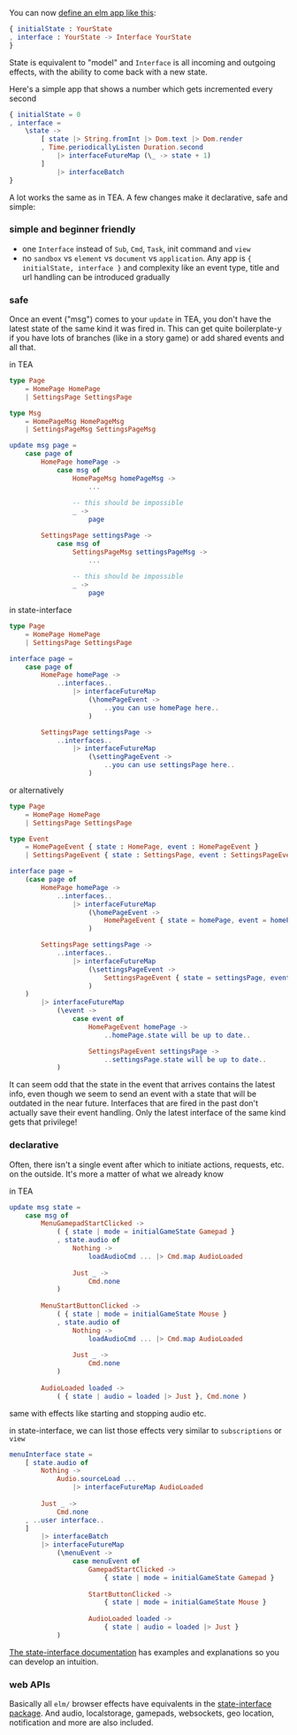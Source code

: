 You can now [define an elm app like this](https://dark.elm.dmy.fr/packages/lue-bird/elm-state-interface/latest/):
```elm
{ initialState : YourState
, interface : YourState -> Interface YourState
}
```

State is equivalent to "model" and `Interface` is all incoming and outgoing effects,
with the ability to come back with a new state.

Here's a simple app that shows a number which gets incremented every second
```elm
{ initialState = 0
, interface =
    \state ->
        [ state |> String.fromInt |> Dom.text |> Dom.render
        , Time.periodicallyListen Duration.second
            |> interfaceFutureMap (\_ -> state + 1)
        ]
            |> interfaceBatch
}
```

A lot works the same as in TEA. A few changes make it declarative, safe and simple:

### simple and beginner friendly
  - one `Interface` instead of `Sub`, `Cmd`, `Task`, init command and `view` 
  - no `sandbox` vs `element` vs `document` vs `application`. Any app is `{ initialState, interface }` and complexity like an event type, title and url handling can be introduced gradually

### safe
Once an event ("msg") comes to your `update` in TEA, you don't have the latest state of the same kind it was fired in.
This can get quite boilerplate-y if you have lots of branches (like in a story game) or add shared events and all that.

in TEA
```elm
type Page
    = HomePage HomePage
    | SettingsPage SettingsPage

type Msg
    = HomePageMsg HomePageMsg
    | SettingsPageMsg SettingsPageMsg

update msg page =
    case page of
        HomePage homePage ->
            case msg of
                HomePageMsg homePageMsg ->
                    ...
                
                -- this should be impossible
                _ ->
                    page

        SettingsPage settingsPage ->
            case msg of
                SettingsPageMsg settingsPageMsg ->
                    ...
                
                -- this should be impossible
                _ ->
                    page
```
in state-interface
```elm
type Page
    = HomePage HomePage
    | SettingsPage SettingsPage

interface page =
    case page of
        HomePage homePage ->
            ..interfaces..
                |> interfaceFutureMap
                    (\homePageEvent ->
                        ..you can use homePage here..
                    )

        SettingsPage settingsPage ->
            ..interfaces..
                |> interfaceFutureMap
                    (\settingPageEvent ->
                        ..you can use settingsPage here..
                    )
```
or alternatively
```elm
type Page
    = HomePage HomePage
    | SettingsPage SettingsPage

type Event
    = HomePageEvent { state : HomePage, event : HomePageEvent }
    | SettingsPageEvent { state : SettingsPage, event : SettingsPageEvent }

interface page =
    (case page of
        HomePage homePage ->
            ..interfaces..
                |> interfaceFutureMap
                    (\homePageEvent ->
                        HomePageEvent { state = homePage, event = homePageEvent }
                    )

        SettingsPage settingsPage ->
            ..interfaces..
                |> interfaceFutureMap
                    (\settingsPageEvent ->
                        SettingsPageEvent { state = settingsPage, event = settingsPageEvent }
                    )
    )
        |> interfaceFutureMap
            (\event ->
                case event of
                    HomePageEvent homePage ->
                        ..homePage.state will be up to date..

                    SettingsPageEvent settingsPage ->
                        ..settingsPage.state will be up to date..
            )
```
It can seem odd that the state in the event that arrives contains the latest info, even though we seem to send an event with a state that will be outdated in the near future.
Interfaces that are fired in the past don't actually save their event handling.
Only the latest interface of the same kind gets that privilege!

### declarative
Often, there isn't a single event after which to initiate actions, requests, etc. on the outside. It's more a matter of what we already know

in TEA
```elm
update msg state =
    case msg of
        MenuGamepadStartClicked ->
            ( { state | mode = initialGameState Gamepad }
            , state.audio of
                Nothing ->
                    loadAudioCmd ... |> Cmd.map AudioLoaded
                
                Just _ ->
                    Cmd.none
            )
        
        MenuStartButtonClicked ->
            ( { state | mode = initialGameState Mouse }
            , state.audio of
                Nothing ->
                    loadAudioCmd ... |> Cmd.map AudioLoaded
                
                Just _ ->
                    Cmd.none
            )
        
        AudioLoaded loaded ->
            ( { state | audio = loaded |> Just }, Cmd.none )
```
same with effects like starting and stopping audio etc.

in state-interface, we can list those effects very similar to `subscriptions` or `view`
```elm
menuInterface state =
    [ state.audio of
        Nothing ->
            Audio.sourceLoad ...
                |> interfaceFutureMap AudioLoaded
                
        Just _ ->
            Cmd.none
    , ..user interface..
    ]
        |> interfaceBatch
        |> interfaceFutureMap
            (\menuEvent ->
                case menuEvent of
                    GamepadStartClicked ->
                        { state | mode = initialGameState Gamepad }
                    
                    StartButtonClicked ->
                        { state | mode = initialGameState Mouse }
                    
                    AudioLoaded loaded ->
                        { state | audio = loaded |> Just }
            )
```
[The state-interface documentation](https://dark.elm.dmy.fr/packages/lue-bird/elm-state-interface/latest/) has examples and explanations so you can develop an intuition.

### web APIs
Basically all `elm/` browser effects have equivalents in the [state-interface package](https://dark.elm.dmy.fr/packages/lue-bird/elm-state-interface/latest/).
And audio, localstorage, gamepads, websockets, geo location, notification and more are also included.
